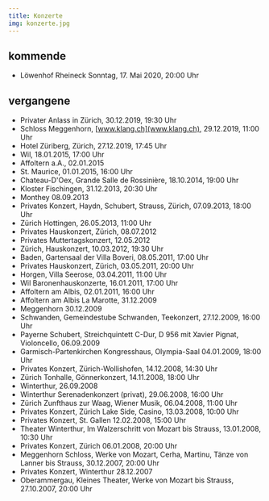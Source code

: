 ```yaml
---
title: Konzerte
img: konzerte.jpg
---
```

## kommende
* Löwenhof Rheineck Sonntag, 17. Mai 2020, 20:00 Uhr

## vergangene
* Privater Anlass in Zürich, 30.12.2019, 19:30 Uhr
* Schloss Meggenhorn, [www.klang.ch](www.klang.ch), 29.12.2019, 11:00 Uhr
* Hotel Züriberg, Zürich, 27.12.2019, 17:45 Uhr
* Wil, 18.01.2015, 17:00 Uhr
* Affoltern a.A., 02.01.2015
* St. Maurice, 01.01.2015, 16:00 Uhr
* Chateau-D'Oex, Grande Salle de Rossinière, 18.10.2014, 19:00 Uhr
* Kloster Fischingen, 31.12.2013, 20:30 Uhr
* Monthey 08.09.2013
* Privates Konzert, Haydn, Schubert, Strauss, Zürich, 07.09.2013, 18:00 Uhr
* Zürich Hottingen, 26.05.2013, 11:00 Uhr
* Privates Hauskonzert, Zürich, 08.07.2012
* Privates Muttertagskonzert, 12.05.2012
* Zürich, Hauskonzert, 10.03.2012, 19:30 Uhr
* Baden, Gartensaal der Villa Boveri, 08.05.2011, 17:00 Uhr
* Privates Hauskonzert, Zürich, 03.05.2011, 20:00 Uhr
* Horgen, Villa Seerose, 03.04.2011, 11:00 Uhr
* Wil Baronenhauskonzerte, 16.01.2011, 17:00 Uhr
* Affoltern am Albis, 02.01.2011, 16:00 Uhr
* Affoltern am Albis La Marotte, 31.12.2009
* Meggenhorn 30.12.2009
* Schwanden, Gemeindestube Schwanden, Teekonzert, 27.12.2009, 16:00 Uhr
* Payerne Schubert, Streichquintett C-Dur, D 956 mit Xavier Pignat, Violoncello, 06.09.2009
* Garmisch-Partenkirchen Kongresshaus, Olympia-Saal 04.01.2009, 18:00 Uhr
* Privates Konzert, Zürich-Wollishofen, 14.12.2008, 14:30 Uhr
* Zürich Tonhalle, Gönnerkonzert, 14.11.2008, 18:00 Uhr
* Winterthur, 26.09.2008
* Winterthur Serenadenkonzert (privat), 29.06.2008, 16:00 Uhr
* Zürich Zunfthaus zur Waag, Wiener Musik, 06.04.2008, 11:00 Uhr
* Privates Konzert, Zürich Lake Side, Casino, 13.03.2008, 10:00 Uhr
* Privates Konzert, St. Gallen 12.02.2008, 15:00 Uhr
* Theater Winterthur, Im Walzerschritt von Mozart bis Strauss, 13.01.2008, 10:30 Uhr
* Privates Konzert, Zürich 06.01.2008, 20:00 Uhr
* Meggenhorn Schloss, Werke von Mozart, Cerha, Martinu, Tänze von Lanner bis Strauss, 30.12.2007, 20:00 Uhr
* Privates Konzert, Winterthur 28.12.2007
* Oberammergau, Kleines Theater, Werke von Mozart bis Strauss, 27.10.2007, 20:00 Uhr

